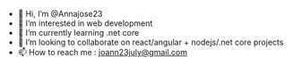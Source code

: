- 👋 Hi, I’m @Annajose23
- 👀 I’m interested in web development
- 🌱 I’m currently learning .net core
- 💞️ I’m looking to collaborate on react/angular + nodejs/.net core projects
- 📫 How to reach me : joann23july@gmail.com

<!---
Annajose23/Annajose23 is a ✨ special ✨ repository because its `README.md` (this file) appears on your GitHub profile.
You can click the Preview link to take a look at your changes.
--->
